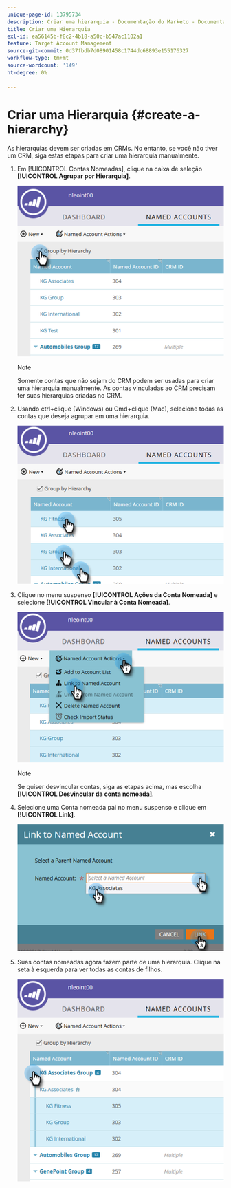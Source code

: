 ```yaml
---
unique-page-id: 13795734
description: Criar uma hierarquia - Documentação do Marketo - Documentação do produto
title: Criar uma Hierarquia
exl-id: ea56145b-f8c2-4b18-a50c-b547ac1102a1
feature: Target Account Management
source-git-commit: 0d37fbdb7d08901458c1744dc68893e155176327
workflow-type: tm+mt
source-wordcount: '149'
ht-degree: 0%

---
```


# Criar uma Hierarquia {#create-a-hierarchy}

As hierarquias devem ser criadas em CRMs. No entanto, se você não tiver um CRM, siga estas etapas para criar uma hierarquia manualmente.

1. Em [!UICONTROL Contas Nomeadas], clique na caixa de seleção **[!UICONTROL Agrupar por Hierarquia]**.

   ![](assets/create-a-hierarchy-1.png)

   >[!NOTE]
   >
   >Somente contas que não sejam do CRM podem ser usadas para criar uma hierarquia manualmente. As contas vinculadas ao CRM precisam ter suas hierarquias criadas no CRM.

1. Usando ctrl+clique (Windows) ou Cmd+clique (Mac), selecione todas as contas que deseja agrupar em uma hierarquia.

   ![](assets/create-a-hierarchy-2.png)

1. Clique no menu suspenso **[!UICONTROL Ações da Conta Nomeada]** e selecione **[!UICONTROL Vincular à Conta Nomeada]**.

   ![](assets/create-a-hierarchy-3.png)

   >[!NOTE]
   >
   >Se quiser desvincular contas, siga as etapas acima, mas escolha **[!UICONTROL Desvincular da conta nomeada]**.

1. Selecione uma Conta nomeada pai no menu suspenso e clique em **[!UICONTROL Link]**.

   ![](assets/create-a-hierarchy-4.png)

1. Suas contas nomeadas agora fazem parte de uma hierarquia. Clique na seta à esquerda para ver todas as contas de filhos.

   ![](assets/create-a-hierarchy-5.png)
